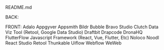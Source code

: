 README.md

BACK:


FRONT:
Adalo  Appgyver  Appsmith  Bildr  Bubble  Bravo Studio  Clutch  Data Viz Tool (Retool, Google Data Studio) Draftbit  Drapcode  DronaHQ FlutterFlow  Javascript Framework (React, Vue, Flutter, Etc) Noloco  Noodl  React Studio  Retool
Thunkable Uiflow  Webflow  WeWeb